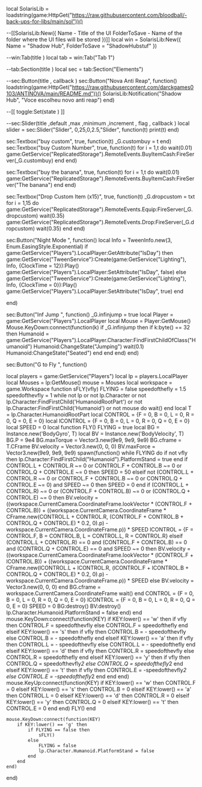 local SolarisLib = loadstring(game:HttpGet("https://raw.githubusercontent.com/bloodball/-back-ups-for-libs/main/sol"))()

--[[SolarisLib:New({
  Name - Title of the UI <string>
  FolderToSave - Name of the folder where the UI files will be stored <string>
})]]
local win = SolarisLib:New({
  Name = "Shadow Hub",
  FolderToSave = "ShadowHubstuf"
})

--win:Tab(title <string>)
local tab = win:Tab("Tab 1")

--tab:Section(title <string>)
local sec = tab:Section("Elements")


--sec:Button(title <string>, callback <function>)
sec:Button("Nova Anti Reap", function()
loadstring(game:HttpGet("https://raw.githubusercontent.com/darckgames0103/ANTINOVA/main/README.md"))()
  SolarisLib:Notification("Shadow Hub", "Voce escolheu novo anti reap")
end)



--[[
toggle:Set(state <boolean>)
]]

--sec:Slider(title <string>,default <number>,max <number>,minimum <number>,increment <number>, flag <string>, callback <function>)
local slider = sec:Slider("Slider", 0,25,0,2.5,"Slider", function(t)
  print(t)
end)






sec:Textbox("buy custom", true, function(t)
_G.custombuy = t
end)
sec:Textbox("buy Custom Number", true, function(t)
for i = 1,t do
		wait(0.01)
		game:GetService("ReplicatedStorage").RemoteEvents.BuyItemCash:FireServer(_G.custombuy)
	end
end)

sec:Textbox("buy the banana", true, function(t)
 for i = 1,t do
		wait(0.01)
		game:GetService("ReplicatedStorage").RemoteEvents.BuyItemCash:FireServer("The banana")
	end
end)

sec:Textbox("Drop Custom Item (x15)", true, function(t)
_G.dropcustom = txt
	for i = 1,15 do
		game:GetService("ReplicatedStorage").RemoteEvents.Equip:FireServer(_G.dropcustom)
		wait(0.35)
		game:GetService("ReplicatedStorage").RemoteEvents.Drop:FireServer(_G.dropcustom)
		wait(0.35)
	end
end)


sec:Button("Night Mode ", function()
local Info = TweenInfo.new(3, Enum.EasingStyle.Exponential)
	if game:GetService("Players").LocalPlayer:GetAttribute("IsDay") then
		game:GetService("TweenService"):Create(game:GetService("Lighting"), Info, {ClockTime = 12}):Play()
		game:GetService("Players").LocalPlayer:SetAttribute("IsDay", false)
	else
		game:GetService("TweenService"):Create(game:GetService("Lighting"), Info, {ClockTime = 0}):Play()
		game:GetService("Players").LocalPlayer:SetAttribute("IsDay", true)
	end

  
end)

sec:Button("Inf Jump ", function()
_G.infinjump = true
	local Player = game:GetService("Players").LocalPlayer
	local Mouse = Player:GetMouse()
	Mouse.KeyDown:connect(function(k)
		if _G.infinjump then
			if k:byte() == 32 then
				Humanoid = game:GetService("Players").LocalPlayer.Character:FindFirstChildOfClass("Humanoid")
				Humanoid:ChangeState("Jumping")
				wait(0.1)
				Humanoid:ChangeState("Seated")
			end
		end
	end)
end)

sec:Button("G to Fly ", function()



local players = game:GetService("Players")
	local lp = players.LocalPlayer
	local Mouses = lp:GetMouse()
	mouse = Mouses
	local workspace = game.Workspace
	function sFLY(vfly)
		FLYING = false
		speedofthefly = 1.5
		speedofthevfly = 1
		while not lp or not lp.Character or not lp.Character:FindFirstChild('HumanoidRootPart') or not lp.Character:FindFirstChild('Humanoid') or not mouse do
			wait()
		end 
		local T = lp.Character.HumanoidRootPart
		local CONTROL = {F = 0, B = 0, L = 0, R = 0, Q = 0, E = 0}
		local lCONTROL = {F = 0, B = 0, L = 0, R = 0, Q = 0, E = 0}
		local SPEED = 0
		local function FLY()
			FLYING = true
			local BG = Instance.new('BodyGyro', T)
			local BV = Instance.new('BodyVelocity', T)
			BG.P = 9e4
			BG.maxTorque = Vector3.new(9e9, 9e9, 9e9)
			BG.cframe = T.CFrame
			BV.velocity = Vector3.new(0, 0, 0)
			BV.maxForce = Vector3.new(9e9, 9e9, 9e9)
			spawn(function()
				while FLYING do
					if not vfly then
						lp.Character:FindFirstChild("Humanoid").PlatformStand = true
					end
					if CONTROL.L + CONTROL.R ~= 0 or CONTROL.F + CONTROL.B ~= 0 or CONTROL.Q + CONTROL.E ~= 0 then
						SPEED = 50
					elseif not (CONTROL.L + CONTROL.R ~= 0 or CONTROL.F + CONTROL.B ~= 0 or CONTROL.Q + CONTROL.E ~= 0) and SPEED ~= 0 then
						SPEED = 0
					end
					if (CONTROL.L + CONTROL.R) ~= 0 or (CONTROL.F + CONTROL.B) ~= 0 or (CONTROL.Q + CONTROL.E) ~= 0 then
						BV.velocity = ((workspace.CurrentCamera.CoordinateFrame.lookVector * (CONTROL.F + CONTROL.B)) + ((workspace.CurrentCamera.CoordinateFrame * CFrame.new(CONTROL.L + CONTROL.R, (CONTROL.F + CONTROL.B + CONTROL.Q + CONTROL.E) * 0.2, 0).p) - workspace.CurrentCamera.CoordinateFrame.p)) * SPEED
						lCONTROL = {F = CONTROL.F, B = CONTROL.B, L = CONTROL.L, R = CONTROL.R}
					elseif (CONTROL.L + CONTROL.R) == 0 and (CONTROL.F + CONTROL.B) == 0 and (CONTROL.Q + CONTROL.E) == 0 and SPEED ~= 0 then
						BV.velocity = ((workspace.CurrentCamera.CoordinateFrame.lookVector * (lCONTROL.F + lCONTROL.B)) + ((workspace.CurrentCamera.CoordinateFrame * CFrame.new(lCONTROL.L + lCONTROL.R, (lCONTROL.F + lCONTROL.B + CONTROL.Q + CONTROL.E) * 0.2, 0).p) - workspace.CurrentCamera.CoordinateFrame.p)) * SPEED
					else
						BV.velocity = Vector3.new(0, 0, 0)
					end
					BG.cframe = workspace.CurrentCamera.CoordinateFrame
					wait()
				end
				CONTROL = {F = 0, B = 0, L = 0, R = 0, Q = 0, E = 0}
				lCONTROL = {F = 0, B = 0, L = 0, R = 0, Q = 0, E = 0}
				SPEED = 0
				BG:destroy()
				BV:destroy()
				lp.Character.Humanoid.PlatformStand = false
			end)
		end
		mouse.KeyDown:connect(function(KEY)
			if KEY:lower() == 'w' then
				if vfly then
					CONTROL.F = speedofthevfly
				else
					CONTROL.F = speedofthefly
				end
			elseif KEY:lower() == 's' then
				if vfly then
					CONTROL.B = - speedofthevfly
				else
					CONTROL.B = - speedofthefly
				end
			elseif KEY:lower() == 'a' then
				if vfly then
					CONTROL.L = - speedofthevfly
				else
					CONTROL.L = - speedofthefly
				end
			elseif KEY:lower() == 'd' then
				if vfly then
					CONTROL.R = speedofthevfly
				else
					CONTROL.R = speedofthefly
				end
			elseif KEY:lower() == 'y' then
				if vfly then
					CONTROL.Q = speedofthevfly*2
				else
					CONTROL.Q = speedofthefly*2
				end
			elseif KEY:lower() == 't' then
				if vfly then
					CONTROL.E = -speedofthevfly*2
				else
					CONTROL.E = -speedofthefly*2
				end
			end
		end)
		mouse.KeyUp:connect(function(KEY)
			if KEY:lower() == 'w' then
				CONTROL.F = 0
			elseif KEY:lower() == 's' then
				CONTROL.B = 0
			elseif KEY:lower() == 'a' then
				CONTROL.L = 0
			elseif KEY:lower() == 'd' then
				CONTROL.R = 0
			elseif KEY:lower() == 'y' then
				CONTROL.Q = 0
			elseif KEY:lower() == 't' then
				CONTROL.E = 0
			end
		end)
		FLY()
	end

	mouse.KeyDown:connect(function(KEY)
		if KEY:lower() == 'g' then
			if FLYING == false then
				sFLY()
			else
				FLYING = false
				lp.Character.Humanoid.PlatformStand = false
			end
		end
	end)
end)



